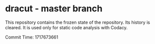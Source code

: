 # dracut - master branch

This repository contains the frozen state of the repository.
Its history is cleared. It is used only for static code
analysis with Codacy.

Commit Time: 1717673661